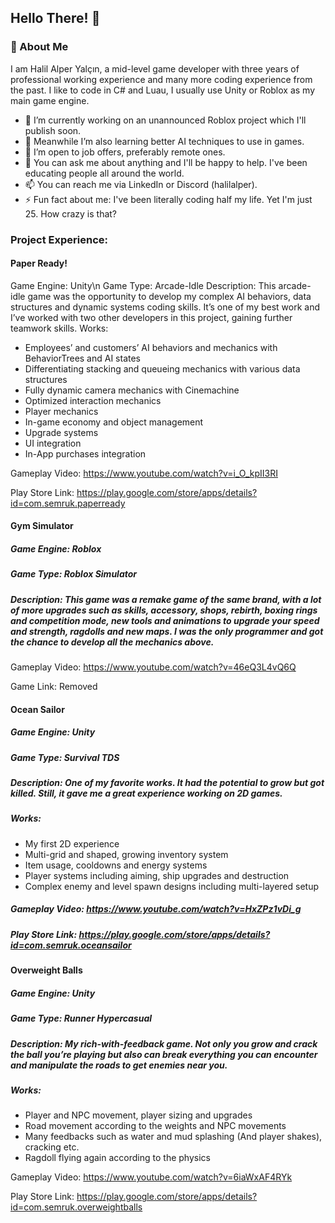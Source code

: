 ## Hello There! 👋

### 🚀 About Me
I am Halil Alper Yalçın, a mid-level game developer with three years of professional working experience and many more coding experience from the past. I like to code in C# and Luau, I usually use Unity or Roblox as my main game engine.

- 🔭 I’m currently working on an unannounced Roblox project which I'll publish soon.
- 🌱 Meanwhile I’m also learning better AI techniques to use in games.
- 💼 I’m open to job offers, preferably remote ones.
- 💬 You can ask me about anything and I'll be happy to help. I've been educating people all around the world.
- 📫 You can reach me via LinkedIn or Discord (halilalper).
- ⚡ Fun fact about me: I've been literally coding half my life. Yet I'm just 25. How crazy is that?

### Project Experience:

#### Paper Ready!
Game Engine: Unity\n
Game Type: Arcade-Idle
Description: This arcade-idle game was the opportunity to develop my complex AI behaviors, data structures and dynamic systems coding skills. It’s one of my best work and I’ve worked with two other developers in this project, gaining further teamwork skills. 
Works:
-	Employees’ and customers’ AI behaviors and mechanics with BehaviorTrees and AI states
-	Differentiating stacking and queueing mechanics with various data structures
-	Fully dynamic camera mechanics with Cinemachine
-	Optimized interaction mechanics
-	Player mechanics
-	In-game economy and object management
-	Upgrade systems
-	UI integration
-	In-App purchases integration

Gameplay Video: https://www.youtube.com/watch?v=i_O_kpII3RI

Play Store Link: https://play.google.com/store/apps/details?id=com.semruk.paperready



#### Gym Simulator
##### Game Engine: Roblox
##### Game Type: Roblox Simulator
##### Description: This game was a remake game of the same brand, with a lot of more upgrades such as skills, accessory, shops, rebirth, boxing rings and competition mode, new tools and animations to upgrade your speed and strength, ragdolls and new maps. I was the only programmer and got the chance to develop all the mechanics above.

Gameplay Video: https://www.youtube.com/watch?v=46eQ3L4vQ6Q

Game Link: Removed



#### Ocean Sailor
##### Game Engine: Unity
##### Game Type: Survival TDS
##### Description: One of my favorite works. It had the potential to grow but got killed. Still, it gave me a great experience working on 2D games.
##### Works:
-	My first 2D experience
-	Multi-grid and shaped, growing inventory system
-	Item usage, cooldowns and energy systems
-	Player systems including aiming, ship upgrades and destruction
-	Complex enemy and level spawn designs including multi-layered setup

##### Gameplay Video: https://www.youtube.com/watch?v=HxZPz1vDi_g

##### Play Store Link: https://play.google.com/store/apps/details?id=com.semruk.oceansailor



#### Overweight Balls
##### Game Engine: Unity
##### Game Type: Runner Hypercasual
##### Description: My rich-with-feedback game. Not only you grow and crack the ball you’re playing but also can break everything you can encounter and manipulate the roads to get enemies near you.
##### Works:
-	Player and NPC movement, player sizing and upgrades
-	Road movement according to the weights and NPC movements
-	Many feedbacks such as water and mud splashing (And player shakes), cracking etc. 
-	Ragdoll flying again according to the physics

Gameplay Video: https://www.youtube.com/watch?v=6iaWxAF4RYk

Play Store Link: https://play.google.com/store/apps/details?id=com.semruk.overweightballs


<!--
**HalilAlper/HalilAlper** is a ✨ _special_ ✨ repository because its `README.md` (this file) appears on your GitHub profile.

Here are some ideas to get you started:

- 🔭 I’m currently working on ...
- 🌱 I’m currently learning ...
- 👯 I’m looking to collaborate on ...
- 🤔 I’m looking for help with ...
- 💬 Ask me about ...
- 📫 How to reach me: ...
- 😄 Pronouns: ...
- ⚡ Fun fact: ...
-->
